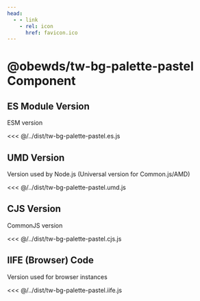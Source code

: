 ```yaml
---
head:
  - - link
    - rel: icon
      href: favicon.ico
---
```





# @obewds/tw-bg-palette-pastel Component




## ES Module Version

ESM version

<<< @/../dist/tw-bg-palette-pastel.es.js




## UMD Version

Version used by Node.js (Universal version for Common.js/AMD)

<<< @/../dist/tw-bg-palette-pastel.umd.js




## CJS Version

CommonJS version

<<< @/../dist/tw-bg-palette-pastel.cjs.js




## IIFE (Browser) Code

Version used for browser instances

<<< @/../dist/tw-bg-palette-pastel.iife.js

